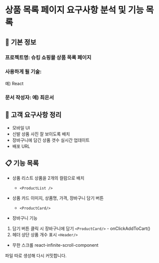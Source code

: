 # 상품 목록 페이지 요구사항 분석 및 기능 목록

## 📌 기본 정보
### 프로젝트명: 슈킹 쇼핑몰 상품 목록 페이지

### 사용하게 될 기술: 
예) React

### 문서 작성자: 예) 최은서

## 📝 고객 요구사항 정리

-  모바일 UI
-  신발 상품 사진 잘 보이도록 배치
-  장바구니에 담긴 상품 갯수 실시간 업데이트
-  배포 URL

## 📋 기능 목록
- 상품 리스트
상품을 2개의 컬럼으로 배치
  - `<ProductList />`

- 상품 카드
이미지, 상품명, 가격, 장바구니 담기 버튼
  - `<ProductCard/>`

- 장바구니 기능
1. 담기 버튼 클릭 시 장바구니에 담기
 `<ProductCard/>` - onClickAddToCart()
2. 헤더 상단 상품 개수 표시
 `<Header/>`

- 무한 스크롤
  react-infinite-scroll-component
 
파일 따로 생성해 다시 커밋합니다.

